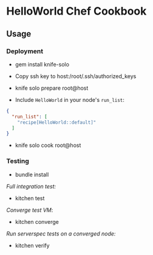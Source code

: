 # HelloWorld Chef Cookbook

## Usage

### Deployment 
  - gem install knife-solo

  - Copy ssh key to host:/root/.ssh/authorized_keys

  - knife solo prepare root@host

  - Include `HelloWorld` in your node's `run_list`:

```json
{
  "run_list": [
    "recipe[HelloWorld::default]"
  ]
}
```

  - knife solo cook root@host

### Testing

  - bundle install

*Full integration test:*
  - kitchen test

*Converge test VM*:
  - kitchen converge

*Run serverspec tests on a converged node:*
  - kitchen verify

